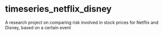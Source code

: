 # timeseries_netflix_disney
A research project on comparing risk involved in stock prices for Netflix and Disney, based on a certain event
